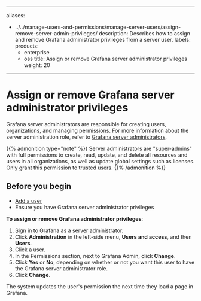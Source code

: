 -----

aliases:

- ../../manage-users-and-permissions/manage-server-users/assign-remove-server-admin-privileges/
  description: Describes how to assign and remove Grafana administrator privileges from
  a server user.
  labels:
  products:
  - enterprise
  - oss
    title: Assign or remove Grafana server administrator privileges
    weight: 20

-----

# Assign or remove Grafana server administrator privileges

Grafana server administrators are responsible for creating users, organizations, and managing permissions. For more information about the server administration role, refer to [Grafana server administrators](../../../roles-and-permissions/#grafana-server-administrators).

{{% admonition type="note" %}}
Server administrators are "super-admins" with full permissions to create, read, update, and delete all resources and users in all organizations, as well as update global settings such as licenses. Only grant this permission to trusted users.
{{% /admonition %}}

## Before you begin

- [Add a user](../#add-a-user)
- Ensure you have Grafana server administrator privileges

**To assign or remove Grafana administrator privileges**:

1. Sign in to Grafana as a server administrator.
2. Click **Administration** in the left-side menu, **Users and access**, and then **Users**.
3. Click a user.
4. In the Permissions section, next to Grafana Admin, click **Change**.
5. Click **Yes** or **No**, depending on whether or not you want this user to have the Grafana server administrator role.
6. Click **Change**.

The system updates the user's permission the next time they load a page in Grafana.
